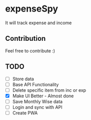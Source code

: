 # expenseSpy
It will track expense and income


## Contribution
Feel free to contribute :)


## TODO
 - [ ] Store data
 - [ ] Base API Functionality
 - [ ] Delete specific item from inc or exp
 - [x] Make UI Better - Almost done
 - [ ] Save Monthly Wise data
 - [ ] Login and sync with API
 - [ ] Create PWA
